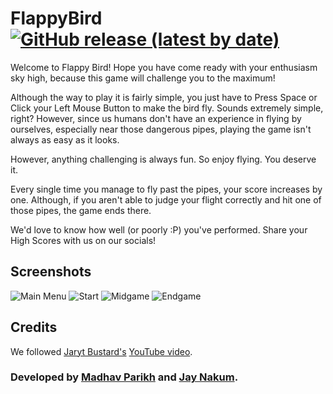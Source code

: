 # FlappyBird [![GitHub release (latest by date)](https://img.shields.io/github/v/release/Madhav-Parikh/Flappy-Bird?label=Download&style=for-the-badge)](https://github.com/Madhav-Parikh/Flappy-Bird/releases)

Welcome to Flappy Bird! Hope you have come ready with your enthusiasm sky high, because this game will challenge you to the maximum! 

Although the way to play it is fairly simple, you just have to Press Space or Click your Left Mouse Button to make the bird fly. Sounds extremely simple, right? However, since us humans don't have an experience in flying by ourselves, especially near those dangerous pipes, playing the game isn't always as easy as it looks.

However, anything challenging is always fun. So enjoy flying. You deserve it. 

Every single time you manage to fly past the pipes, your score increases by one. Although, if you aren't able to judge your flight correctly and hit one of those pipes, the game ends there.

We'd love to know how well (or poorly :P) you've performed. Share your High Scores with us on our socials!

## Screenshots

![Main Menu](https://user-images.githubusercontent.com/95480469/145030960-384ff04b-3673-4f99-a88e-111b79f6a3fb.png)
![Start](https://user-images.githubusercontent.com/95480469/145030653-a11cd875-cdca-465f-8782-b5b29e6988fa.png)
![Midgame](https://user-images.githubusercontent.com/95480469/145030708-2ae59d8f-e2bd-492e-a5bd-20b72f6b956c.png)
![Endgame](https://user-images.githubusercontent.com/95480469/145030772-69dd40e6-87ce-47e5-a431-36b22aae9da8.png)

## Credits
We followed [Jaryt Bustard's](https://www.youtube.com/c/Jaryt) [YouTube video](https://www.youtube.com/watch?v=I1qTZaUcFX0).

### Developed by [Madhav Parikh](https://github.com/Madhav-Parikh) and [Jay Nakum](https://github.com/JayNakum).  
